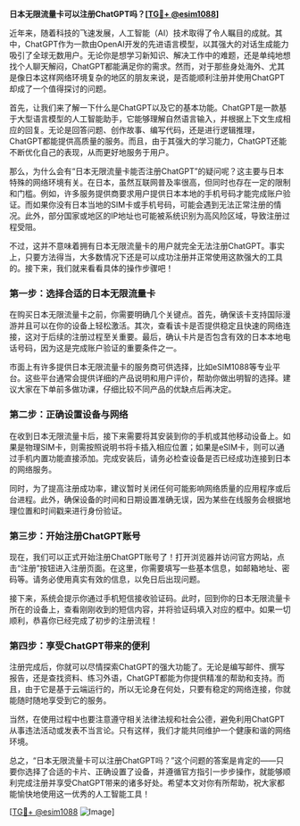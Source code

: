 **日本无限流量卡可以注册ChatGPT吗？[[TG💪+ @esim1088](https://t.me/s/esim1088)]**

近年来，随着科技的飞速发展，人工智能（AI）技术取得了令人瞩目的成就。其中，ChatGPT作为一款由OpenAI开发的先进语言模型，以其强大的对话生成能力吸引了全球无数用户。无论你是想学习新知识、解决工作中的难题，还是单纯地想找个人聊天解闷，ChatGPT都能满足你的需求。然而，对于那些身处海外、尤其是像日本这样网络环境复杂的地区的朋友来说，是否能顺利注册并使用ChatGPT却成了一个值得探讨的问题。

首先，让我们来了解一下什么是ChatGPT以及它的基本功能。ChatGPT是一款基于大型语言模型的人工智能助手，它能够理解自然语言输入，并根据上下文生成相应的回复。无论是回答问题、创作故事、编写代码，还是进行逻辑推理，ChatGPT都能提供高质量的服务。而且，由于其强大的学习能力，ChatGPT还能不断优化自己的表现，从而更好地服务于用户。

那么，为什么会有“日本无限流量卡能否注册ChatGPT”的疑问呢？这主要与日本特殊的网络环境有关。在日本，虽然互联网普及率很高，但同时也存在一定的限制和门槛。例如，许多服务提供商要求用户提供日本本地的手机号码才能完成账户验证。而如果你没有日本当地的SIM卡或手机号码，可能会遇到无法正常注册的情况。此外，部分国家或地区的IP地址也可能被系统识别为高风险区域，导致注册过程受阻。

不过，这并不意味着拥有日本无限流量卡的用户就完全无法注册ChatGPT。事实上，只要方法得当，大多数情况下还是可以成功注册并正常使用这款强大的工具的。接下来，我们就来看看具体的操作步骤吧！

### 第一步：选择合适的日本无限流量卡

在购买日本无限流量卡之前，你需要明确几个关键点。首先，确保该卡支持国际漫游并且可以在你的设备上轻松激活。其次，查看该卡是否提供稳定且快速的网络连接，这对于后续的注册过程至关重要。最后，确认卡片是否包含有效的日本本地电话号码，因为这是完成账户验证的重要条件之一。

市面上有许多提供日本无限流量卡的服务商可供选择，比如eSIM1088等专业平台。这些平台通常会提供详细的产品说明和用户评价，帮助你做出明智的选择。建议大家在下单前多做功课，仔细比较不同产品的优缺点后再决定。

### 第二步：正确设置设备与网络

在收到日本无限流量卡后，接下来需要将其安装到你的手机或其他移动设备上。如果是物理SIM卡，则需按照说明书将卡插入相应位置；如果是eSIM卡，则可以通过手机内置功能直接添加。完成安装后，请务必检查设备是否已经成功连接到日本的网络服务。

同时，为了提高注册成功率，建议暂时关闭任何可能影响网络质量的应用程序或后台进程。此外，确保设备的时间和日期设置准确无误，因为某些在线服务会根据地理位置和时间戳来进行身份验证。

### 第三步：开始注册ChatGPT账号

现在，我们可以正式开始注册ChatGPT账号了！打开浏览器并访问官方网站，点击“注册”按钮进入注册页面。在这里，你需要填写一些基本信息，如邮箱地址、密码等。请务必使用真实有效的信息，以免日后出现问题。

接下来，系统会提示你通过手机短信接收验证码。此时，回到你的日本无限流量卡所在的设备上，查看刚刚收到的短信内容，并将验证码填入对应的框中。如果一切顺利，恭喜你已经完成了初步的注册流程！

### 第四步：享受ChatGPT带来的便利

注册完成后，你就可以尽情探索ChatGPT的强大功能了。无论是编写邮件、撰写报告，还是查找资料、练习外语，ChatGPT都能为你提供精准的帮助和支持。而且，由于它是基于云端运行的，所以无论身在何处，只要有稳定的网络连接，你就能随时随地享受到它的服务。

当然，在使用过程中也要注意遵守相关法律法规和社会公德，避免利用ChatGPT从事违法活动或发表不当言论。只有这样，我们才能共同维护一个健康和谐的网络环境。

总之，“日本无限流量卡可以注册ChatGPT吗？”这个问题的答案是肯定的——只要你选择了合适的卡片、正确设置了设备，并遵循官方指引一步步操作，就能够顺利完成注册并享受ChatGPT带来的诸多好处。希望本文对你有所帮助，祝大家都能愉快地使用这一优秀的人工智能工具！

[[TG💪+ @esim1088](https://t.me/s/esim1088) ![Image](https://i.postimg.cc/4NQfJmqS/Snipaste-2025-05-13-00-14-12.png)]